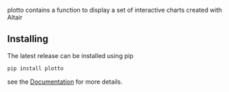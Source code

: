 plotto contains a function to display a set of interactive charts created with Altair

## Installing

The latest release can be installed using pip

```bash
pip install plotto
```

see the [Documentation](https://plotto.readthedocs.io/en/latest/) for more details.
